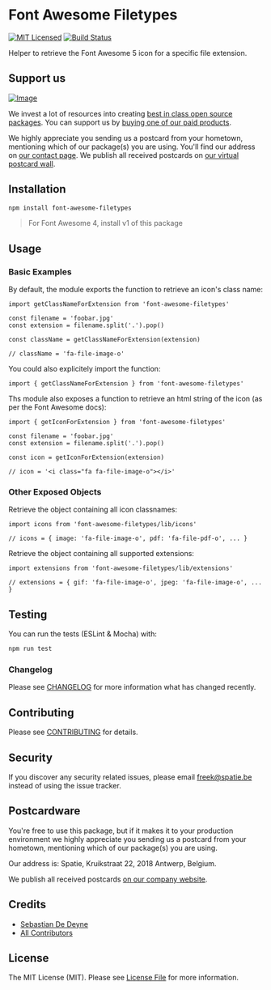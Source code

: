 # Font Awesome Filetypes

[![MIT Licensed](https://img.shields.io/badge/license-MIT-brightgreen.svg?style=flat-square)](LICENSE.md)
[![Build Status](https://img.shields.io/travis/spatie/font-awesome-filetypes.svg?style=flat-square)](https://travis-ci.org/spatie/font-awesome-filetypes)

Helper to retrieve the Font Awesome 5 icon for a specific file extension.

## Support us

[![Image](https://github-ads.s3.eu-central-1.amazonaws.com/font-awesome-filetypes.jpg)](https://spatie.be/github-ad-click/font-awesome-filetypes)

We invest a lot of resources into creating [best in class open source packages](https://spatie.be/open-source). You can support us by [buying one of our paid products](https://spatie.be/open-source/support-us).

We highly appreciate you sending us a postcard from your hometown, mentioning which of our package(s) you are using. You'll find our address on [our contact page](https://spatie.be/about-us). We publish all received postcards on [our virtual postcard wall](https://spatie.be/open-source/postcards).

## Installation

```bash
npm install font-awesome-filetypes
```

> For Font Awesome 4, install v1 of this package

## Usage

### Basic Examples

By default, the module exports the function to retrieve an icon's class name:

```es6
import getClassNameForExtension from 'font-awesome-filetypes'

const filename = 'foobar.jpg'
const extension = filename.split('.').pop()

const className = getClassNameForExtension(extension)

// className = 'fa-file-image-o'
```

You could also explicitely import the function:

```es6
import { getClassNameForExtension } from 'font-awesome-filetypes'
```

Ths module also exposes a function to retrieve an html string of the icon (as per the Font Awesome docs):

```es6
import { getIconForExtension } from 'font-awesome-filetypes'

const filename = 'foobar.jpg'
const extension = filename.split('.').pop()

const icon = getIconForExtension(extension)

// icon = '<i class="fa fa-file-image-o"></i>'
```

### Other Exposed Objects

Retrieve the object containing all icon classnames:

```es6
import icons from 'font-awesome-filetypes/lib/icons'

// icons = { image: 'fa-file-image-o', pdf: 'fa-file-pdf-o', ... }
```

Retrieve the object containing all supported extensions:

```es6
import extensions from 'font-awesome-filetypes/lib/extensions'

// extensions = { gif: 'fa-file-image-o', jpeg: 'fa-file-image-o', ... }
```

## Testing

You can run the tests (ESLint & Mocha) with:

```bash
npm run test
```

### Changelog

Please see [CHANGELOG](CHANGELOG.md) for more information what has changed recently.

## Contributing

Please see [CONTRIBUTING](CONTRIBUTING.md) for details.

## Security

If you discover any security related issues, please email [freek@spatie.be](mailto:freek@spatie.be) instead of using the issue tracker.

## Postcardware

You're free to use this package, but if it makes it to your production environment we highly appreciate you sending us a postcard from your hometown, mentioning which of our package(s) you are using.

Our address is: Spatie, Kruikstraat 22, 2018 Antwerp, Belgium.

We publish all received postcards [on our company website](https://spatie.be/en/opensource/postcards).

## Credits

- [Sebastian De Deyne](https://github.com/sebastiandedeyne)
- [All Contributors](../../contributors)

## License

The MIT License (MIT). Please see [License File](LICENSE.md) for more information.
